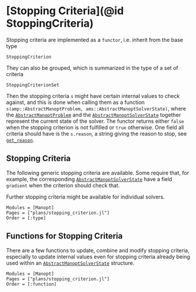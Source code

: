 # [Stopping Criteria](@id StoppingCriteria)

Stopping criteria are implemented as a `functor`, i.e. inherit from the base type

```@docs
StoppingCriterion
```

They can also be grouped, which is summarized in the type of a set of criteria

```@docs
StoppingCriterionSet
```

Then the stopping criteria `s` might have certain internal values to check against,
and this is done when calling them as a function `s(amp::AbstractManoptProblem, ams::AbstractManoptSolverState)`,
where the [`AbstractManoptProblem`](@ref) and the [`AbstractManoptSolverState`](@ref) together represent
the current state of the solver. The functor returns either `false` when the stopping criterion is not fulfilled or `true` otherwise.
One field all criteria should have is the `s.reason`, a string giving the reason to stop, see [`get_reason`](@ref).

## Stopping Criteria

The following generic stopping criteria are available. Some require that, for example,
the corresponding [`AbstractManoptSolverState`](@ref) have a field `gradient` when the criterion should check that.

Further stopping criteria might be available for individual solvers.

```@autodocs
Modules = [Manopt]
Pages = ["plans/stopping_criterion.jl"]
Order = [:type]
```

## Functions for Stopping Criteria

There are a few functions to update, combine and modify stopping criteria, especially to update internal values even for stopping criteria already being used within an [`AbstractManoptSolverState`](@ref) structure.

```@autodocs
Modules = [Manopt]
Pages = ["plans/stopping_criterion.jl"]
Order = [:function]
```